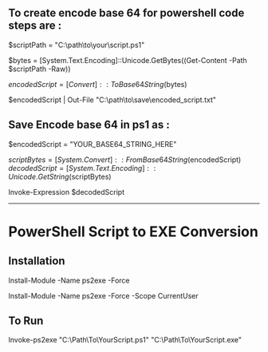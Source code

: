 ## To create encode base 64 for powershell code steps are :
$scriptPath = "C:\path\to\your\script.ps1"

$bytes = [System.Text.Encoding]::Unicode.GetBytes((Get-Content -Path $scriptPath -Raw))

$encodedScript = [Convert]::ToBase64String($bytes)

$encodedScript | Out-File "C:\path\to\save\encoded_script.txt"

## Save Encode base 64 in ps1 as :

$encodedScript = "YOUR_BASE64_STRING_HERE"

$scriptBytes = [System.Convert]::FromBase64String($encodedScript)
$decodedScript = [System.Text.Encoding]::Unicode.GetString($scriptBytes)

Invoke-Expression $decodedScript



--------------------------------------------------------------------------------------------------------------

# PowerShell Script to EXE Conversion

## Installation
Install-Module -Name ps2exe -Force

Install-Module -Name ps2exe -Force -Scope CurrentUser

## To Run
Invoke-ps2exe "C:\Path\To\YourScript.ps1" "C:\Path\To\YourScript.exe"
